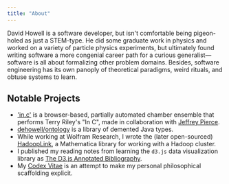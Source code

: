 ```yaml
---
title: "About"
---
```


David Howell is a software developer, but isn't comfortable being pigeon-holed as just a STEM-type. He did some graduate work in physics and worked on a variety of particle physics experiments, but ultimately found writing software a more congenial career path for a curious generalist—software is all about formalizing other problem domains. Besides, software engineering has its own panoply of theoretical paradigms, weird rituals, and obtuse systems to learn.

## Notable Projects

* ['in.c'](http://pixel-to-noise.github.io/in.c/) is a browser-based, partially automated chamber ensemble that performs Terry Riley's "In C", made in collaboration with [Jeffrey Pierce](https://jeffreypierce.net).
*   [dehowell/ontology](https://github.com/dehowell/ontology/tree/master/src/main/java/io/howell/ontology) is a library of demented Java types.
* While working at Wolfram Research, I wrote the (later open-sourced) [HadoopLink](https://github.com/dehowell/HadoopLink), a Mathematica library for working with a Hadoop cluster.
* I published my reading notes from learning the `d3.js` data visualization library as [The D3.js Annotated Bibliography](/bibliography/d3).
* My [Codex Vitae](https://github.com/dehowell/codex-vitae) is an attempt to make my personal philosophical scaffolding explicit.
